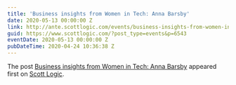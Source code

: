 ```yaml
---
title: 'Business insights from Women in Tech: Anna Barsby'
date: 2020-05-13 00:00:00 Z
link: http://ante.scottlogic.com/events/business-insights-from-women-in-tech-anna-barsby/
guid: https://www.scottlogic.com/?post_type=events&p=6543
eventDate: 2020-05-13 00:00:00 Z
pubDateTime: 2020-04-24 10:36:38 Z
---
```


<p>The post <a rel="nofollow" href="http://ante.scottlogic.com/events/business-insights-from-women-in-tech-anna-barsby/">Business insights from Women in Tech: Anna Barsby</a> appeared first on <a rel="nofollow" href="http://ante.scottlogic.com">Scott Logic</a>.</p>